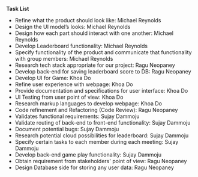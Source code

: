 **Task List** 
- Refine what the product should look like: Michael Reynolds 
- Design the UI model’s looks: Michael Reynolds 
- Design how each part should interact with one another: Michael Reynolds 
- Develop Leaderboard functionality: Michael Reynolds 
- Specify functionality of the product and communicate that functionality with group members: Michael Reynolds 
- Research tech stack appropriate for our project: Ragu Neopaney 
- Develop back-end for saving leaderboard score to DB: Ragu Neopaney 
- Develop UI for Game: Khoa Do 
- Refine user experience with webpage: Khoa Do 
- Provide documentation and specifications for user interface: Khoa Do 
- UI Testing from user point of view: Khoa Do 
- Research markup languages to develop webpage: Khoa Do 
- Code refinement and Refactoring (Code Review): Ragu Neopaney 
- Validates functional requirements: Sujay Dammoju 
- Validate routing of back-end to front-end functionality: Sujay Dammoju 
- Document potential bugs: Sujay Dammoju 
- Research potential cloud possibilities for leaderboard: Sujay Dammoju 
- Specify certain tasks to each member during each meeting: Sujay Dammoju 
- Develop back-end game play functionality: Sujay Dammoju 
- Obtain requirement from stakeholders' point of view: Ragu Neopaney 
- Design Database side for storing any user data: Ragu Neopaney